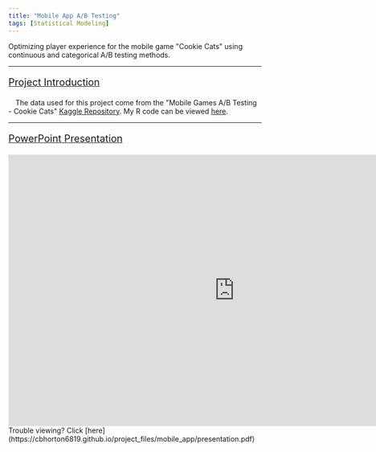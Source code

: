 ```yaml
---
title: "Mobile App A/B Testing"
tags: [Statistical Modeling]
---
```


Optimizing player experience for the mobile game "Cookie Cats" using continuous and categorical A/B testing methods.

---

<p style="font-size:140%; text-decoration:underline;">Project Introduction</p>
&emsp;The data used for this project come from the "Mobile Games A/B Testing - Cookie Cats" <a href="https://www.kaggle.com/datasets/mursideyarkin/mobile-games-ab-testing-cookie-cats" target="_blank">Kaggle Repository</a>. My R code can be viewed <a href="https://cbhorton6819.github.io/project_files/mobile_app/R_code.html" target="_blank">here</a>.

---

<p style="font-size:140%; text-decoration:underline;">PowerPoint Presentation</p>
<iframe frameborder="0" scrolling="no" width="900" height="540" src="https://cbhorton6819.github.io/project_files/mobile_app/presentation.pdf#zoom=88"> </iframe>
Trouble viewing? Click [here](https://cbhorton6819.github.io/project_files/mobile_app/presentation.pdf)